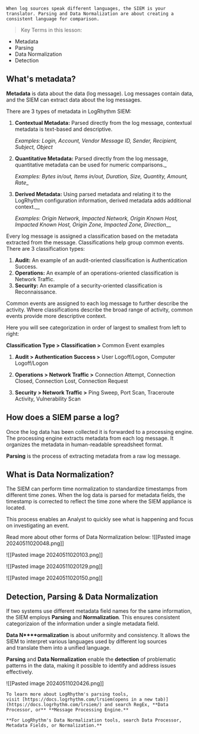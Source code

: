 
```
When log sources speak different languages, the SIEM is your translator. Parsing and Data Normalization are about creating a consistent language for comparison.
```


>Key Terms in this lesson:
- Metadata
- Parsing
- Data Normalization
- Detection

## **What's metadata?**

**Metadata** is data about the data (log message). Log messages contain data, and the SIEM can extract data about the log messages.

There are 3 types of metadata in LogRhythm SIEM:

1. **Contextual Metadata:** Parsed directly from the log message, contextual metadata is text-based and descriptive.  
      
    _Examples: Login, Account, Vendor Message ID, Sender, Recipient, Subject, Object_
2. **Quantitative Metadata:** Parsed directly from the log message, quantitative metadata can be used for numeric comparisons._  
      
    _Examples: Bytes in/out, Items in/out, Duration, Size, Quantity, Amount, Rate__
3. **Derived Metadata:** Using parsed metadata and relating it to the LogRhythm configuration information, derived metadata adds additional context.__  
      
    _Examples: Origin Network, Impacted Network, Origin Known Host, Impacted Known Host, Origin Zone, Impacted Zone, Direction___


Every log message is assigned a classification based on the metadata extracted from the message. Classifications help group common events. There are 3 classification types:

1. **Audit:** An example of an audit-oriented classification is Authentication Success.
2. **Operations:** An example of an operations-oriented classification is Network Traffic.
3. **Security:** An example of a security-oriented classification is Reconnaissance.



Common events are assigned to each log message to further describe the activity. Where classifications describe the broad range of activity, common events provide more descriptive context.

Here you will see categorization in order of largest to smallest from left to right:

**Classification Type > Classification >** Common Event examples

1. **Audit > Authentication Success >** User Logoff/Logon, Computer Logoff/Logon  
    
2. **Operations > Network Traffic >** Connection Attempt, Connection Closed, Connection Lost, Connection Request
3. **Security > Network Traffic >** Ping Sweep, Port Scan, Traceroute Activity, Vulnerability Scan



## **How does a SIEM parse a log?**

Once the log data has been collected it is forwarded to a processing engine. The processing engine extracts metadata from each log message. It organizes the metadata in human-readable spreadsheet format.

**Parsing** is the process of extracting metadata from a raw log message.



## **What is Data Normalization?**

The SIEM can perform time normalization to standardize timestamps from different time zones. When the log data is parsed for metadata fields, the timestamp is corrected to reflect the time zone where the SIEM appliance is located.

This process enables an Analyst to quickly see what is happening and focus on investigating an event.

Read more about other forms of Data Normalization below:
![[Pasted image 20240511020048.png]]

![[Pasted image 20240511020103.png]]

![[Pasted image 20240511020129.png]]

![[Pasted image 20240511020150.png]]

## **Detection, Parsing & Data Normalization**

If two systems use different metadata field names for the same information, the SIEM employs **Parsing** and **Normalization**. This ensures consistent categorizaion of the information under a single metadata field. 

**Data N****ormalization** is about uniformity and consistency. It allows the SIEM to interpret various languages used by different log sources and translate them into a unified language.

**Parsing** and **Data Normalization** enable the **detection** of problematic patterns in the data, making it possible to identify and address issues effectively.


![[Pasted image 20240511020426.png]]


```
To learn more about LogRhythm's parsing tools, visit [https://docs.logrhythm.com/lrsiem(opens in a new tab)](https://docs.logrhythm.com/lrsiem/) and search RegEx, **Data Processor, or** **Message Processing Engine.**

**For LogRhythm's Data Normalization tools, search Data Processor, Metadata Fields, or Normalization.**
```

